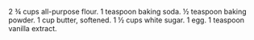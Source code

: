 2 ¾ cups all-purpose flour.
1 teaspoon baking soda.
½ teaspoon baking powder.
1 cup butter, softened.
1 ½ cups white sugar.
1 egg.
1 teaspoon vanilla extract.